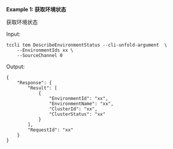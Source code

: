 **Example 1: 获取环境状态**

获取环境状态

Input: 

```
tccli tem DescribeEnvironmentStatus --cli-unfold-argument  \
    --EnvironmentIds xx \
    --SourceChannel 0
```

Output: 
```
{
    "Response": {
        "Result": [
            {
                "EnvironmentId": "xx",
                "EnvironmentName": "xx",
                "ClusterId": "xx",
                "ClusterStatus": "xx"
            }
        ],
        "RequestId": "xx"
    }
}
```

